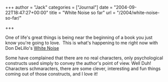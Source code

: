 +++
author = "Jack"
categories = ["Journal"]
date = "2004-09-22T18:47:27+00:00"
title = "White Noise so far"
url = "/2004/white-noise-so-far/"

+++

One of life's great things is being near the beginning of a book you just know you're going to love.&nbsp; This is what's happening to me right now with Don DeLillo's [White Noise][1]

Some have complained that there are no real characters, only psychological constructs used simply to convey the author's point of view. Well Duh! Characters schmaracters, there are some clever, interesting and fun things coming out of those constructs, and I love it!

 [1]: http://www.amazon.com/exec/obidos/tg/detail/-/0140077022/